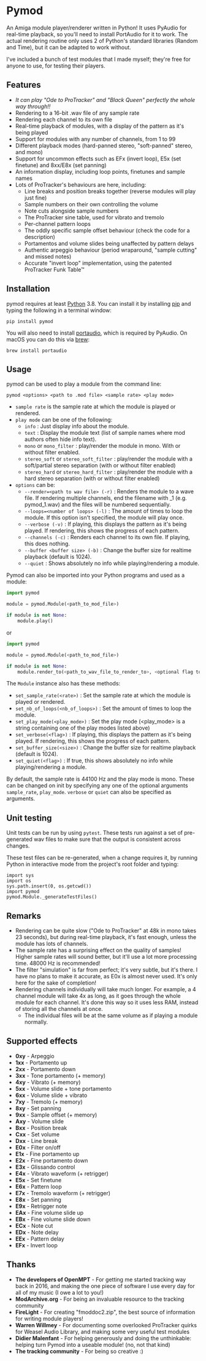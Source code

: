 # Pymod
An Amiga module player/renderer written in Python! It uses PyAudio for real-time playback, so you'll need to install PortAudio for it to work. The actual rendering routine only uses 2 of Python's standard libraries (Random and Time), but it can be adapted to work without.

I've included a bunch of test modules that I made myself; they're free for anyone to use, for testing their players.

## Features
* *It can play "Ode to ProTracker" and "Black Queen" perfectly the whole way through!!*
* Rendering to a 16-bit .wav file of any sample rate
* Rendering each channel to its own file
* Real-time playback of modules, with a display of the pattern as it's being played
* Support for modules with any number of channels, from 1 to 99
* Different playback modes (hard-panned stereo, "soft-panned" stereo, and mono)
* Support for uncommon effects such as EFx (invert loop), E5x (set finetune) and 8xx/E8x (set panning)
* An information display, including loop points, finetunes and sample names
* Lots of ProTracker's behaviours are here, including:
    * Line breaks and position breaks together (reverse modules will play just fine)
    * Sample numbers on their own controlling the volume
    * Note cuts alongside sample numbers
    * The ProTracker sine table, used for vibrato and tremolo
    * Per-channel pattern loops
    * The oddly specific sample offset behaviour (check the code for a description)
    * Portamentos and volume slides being unaffected by pattern delays
    * Authentic arpeggio behaviour (period wraparound, "sample cutting" and missed notes)
    * Accurate "invert loop" implementation, using the patented ProTracker Funk Table&trade;

## Installation
pymod requires at least [Python](https://python.org) 3.8. You can install it by installing [pip](https://packaging.python.org/en/latest/tutorials/installing-packages/) and typing the following in a terminal window:

```console
pip install pymod
```

You will also need to install [portaudio](https://www.portaudio.com), which is required by PyAudio. On macOS you can do this via [brew](https://brew.sh):

```console
brew install portaudio
```

## Usage
pymod can be used to play a module from the command line:
```console
pymod <options> <path to .mod file> <sample rate> <play mode>
```

- `sample rate` is the sample rate at which the module is played or rendered.
- `play mode` can be one of the following:
    * `info` : Just display info about the module.
    * `text` : Display the module text (list of sample names where mod authors often hide info text).
    * `mono` or `mono_filter` : play/render the module in mono. With or without filter enabled.
    * `stereo_soft` or `stereo_soft_filter` : play/render the module with a soft/partial stereo separation (with or without filter enabled)
    * `stereo_hard` or `stereo_hard_filter` : play/render the module with a hard stereo separation (with or without filter enabled)
- `options` can be:
    * `--render=<path to wav file> (-r)` : Renders the module to a wave file. If rendering multiple channels, end the filename with _1 (e.g. pymod_1.wav) and the files will be numbered sequentially.
    * `--loops=<number of loops> (-l)` : The amount of times to loop the module. If this option isn't specified, the module will play once.
    * `--verbose (-v)` : If playing, this displays the pattern as it's being played. If rendering, this shows the progress of each pattern.
    * `--channels (-c)` : Renders each channel to its own file. If playing, this does nothing.
    * `--buffer <buffer size> (-b)` : Change the buffer size for realtime playback (default is 1024).
    * `--quiet` : Shows absolutely no info while playing/rendering a module.

Pymod can also be imported into your Python programs and used as a module:

```python
import pymod

module = pymod.Module(<path_to_mod_file>)

if module is not None:
    module.play()
```

or

```python
import pymod

module = pymod.Module(<path_to_mod_file>)

if module is not None:
    module.render_to(<path_to_wav_file_to_render_to>, <optional flag to render channels separately>)
```

The `Module` instance also has these methods:

- `set_sample_rate(<rate>)` : Set the sample rate at which the module is played or rendered.
- `set_nb_of_loops(<nb_of_loops>)` : Set the amount of times to loop the module.
- `set_play_mode(<play_mode>)` : Set the play mode (<play_mode> is a string containing one of the play modes listed above)
- `set_verbose(<flag>)` : If playing, this displays the pattern as it's being played. If rendering, this shows the progress of each pattern.
- `set_buffer_size(<size>)` : Change the buffer size for realtime playback (default is 1024).
- `set_quiet(<flag>)` : If true, this shows absolutely no info while playing/rendering a module.

By default, the sample rate is 44100 Hz and the play mode is mono. These can be changed on init by specifying any one of the optional arguments `sample_rate`, `play_mode`. `verbose` or `quiet` can also be specified as arguments.

## Unit testing
Unit tests can be run by using `pytest`. These tests run against a set of pre-generated wav files to make sure that the output is consistent across changes.

These test files can be re-generated, when a change requires it, by running Python in interactive mode from the project's root folder and typing:
```
import sys
import os
sys.path.insert(0, os.getcwd())
import pymod
pymod.Module._generateTestFiles()
```

## Remarks
* Rendering can be quite slow ("Ode to ProTracker" at 48k in mono takes 23 seconds), but during real-time playback, it's fast enough, unless the module has lots of channels.
* The sample rate has a surprising effect on the quality of samples! Higher sample rates will sound better, but it'll use a lot more processing time. 48000 Hz is recommended!
* The filter "simulation" is far from perfect; it's very subtle, but it's there. I have no plans to make it accurate, as E0x is almost never used. It's only here for the sake of completion!
* Rendering channels individually will take much longer. For example, a 4 channel module will take 4x as long, as it goes through the whole module for each channel. It's done this way so it uses less RAM, instead of storing all the channels at once.
	* The individual files will be at the same volume as if playing a module normally.

## Supported effects
* **0xy** - Arpeggio
* **1xx** - Portamento up
* **2xx** - Portamento down
* **3xx** - Tone portamento (+ memory)
* **4xy** - Vibrato (+ memory)
* **5xx** - Volume slide + tone portamento
* **6xx** - Volume slide + vibrato
* **7xy** - Tremolo (+ memory)
* **8xy** - Set panning
* **9xx** - Sample offset (+ memory)
* **Axy** - Volume slide
* **Bxx** - Position break
* **Cxx** - Set volume
* **Dxx** - Line break
* **E0x** - Filter on/off
* **E1x** - Fine portamento up
* **E2x** - Fine portamento down
* **E3x** - Glissando control
* **E4x** - Vibrato waveform (+ retrigger)
* **E5x** - Set finetune
* **E6x** - Pattern loop
* **E7x** - Tremolo waveform (+ retrigger)
* **E8x** - Set panning
* **E9x** - Retrigger note
* **EAx** - Fine volume slide up
* **EBx** - Fine volume slide down
* **ECx** - Note cut
* **EDx** - Note delay
* **EEx** - Pattern delay
* **EFx** - Invert loop

## Thanks
* **The developers of OpenMPT** - For getting me started tracking way back in 2016, and making the one piece of software I use every day for all of my music (I owe a lot to you!)
* **ModArchive.org** - For being an invaluable resource to the tracking community
* **FireLight** - For creating "fmoddoc2.zip", the best source of information for writing module players!
* **Warren Willmey** - For documenting some overlooked ProTracker quirks for Weasel Audio Library, and making some very useful test modules
* **Didier Malenfant** - For helping generously and doing the unthinkable: helping turn Pymod into a useable module! (no, not that kind)
* **The tracking community** - For being so creative :)
